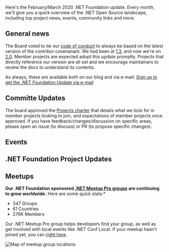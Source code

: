 Here's the February/March 2020 .NET Foundation update. Every month, we'll give you a quick overview of the .NET Open Source landscape, including top project news, events, community links and more.

## General news
The Board voted to tie our [code of conduct](https://dotnetfoundation.org/code-of-conduct) to always be based on the latest version of the contribor covenanant. We had been at [1.3](https://www.contributor-covenant.org/version/1/3/0/code-of-conduct/), and now we're on [2.0](https://www.contributor-covenant.org/version/2/0/code_of_conduct/). Member projects are expected adopt this update promptly. Projects that directly reference our version are all set and we encourage maintainers to review the docs to understand its contents.

As always, these are available both on our blog and via e-mail: [Sign up to get the .NET Foundation Update via e-mail](http://eepurl.com/dhL_qb)

## Committe Updates
The board approved the [Projects charter](https://github.com/dotnet-foundation/projects) that details what we look for in member projects looking to join, and expectations of member projects once approved. If you have feedback/changes/discussion on specific areas, please open an issue (to discuss) or PR (to propose specific changes).

## Events

## .NET Foundation Project Updates

## Meetups

**Our .NET Foundation sponsored [.NET Meetup Pro groups](https://www.meetup.com/pro/dotnet) are continuing to grow worldwide.** Here are some quick stats:*
* 347 Groups
* 61 Countries
*	276K Members

Our .NET Meetup Pro group helps developers find your group, as well as get involved with local events like .NET Conf Local. If your meetup hasn't joined yet, you can [right here](https://aka.ms/add-dotnet-meetup).

![Map of meetup group locations](https://user-images.githubusercontent.com/1427284/74241694-64015800-4c91-11ea-9431-736bc05717a0.png)
